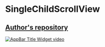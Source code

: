 # SingleChildScrollView
## [Author's repository](https://github.com/TheTechDesigner/SingleChildScrollView)

[![AppBar Title Widget video](https://img.youtube.com/vi/KwURLDXGfQs/0.jpg)](https://youtu.be/KwURLDXGfQs "SingleChildScrollView")
